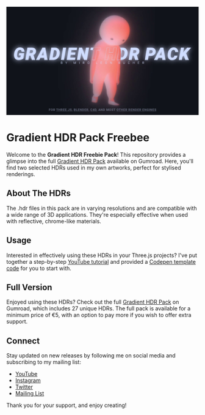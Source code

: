![Gradient HDR Header](./Gradient_HDR_Header.jpg)

# Gradient HDR Pack Freebee

Welcome to the **Gradient HDR Freebie Pack**! This repository provides a glimpse into the full [Gradient HDR Pack](https://miroleon.gumroad.com/l/gradient_hdr_pack) available on Gumroad. Here, you'll find two selected HDRs used in my own artworks, perfect for stylised renderings.

## About The HDRs

The .hdr files in this pack are in varying resolutions and are compatible with a wide range of 3D applications. They're especially effective when used with reflective, chrome-like materials.

## Usage

Interested in effectively using these HDRs in your Three.js projects? I've put together a step-by-step [YouTube tutorial](https://youtu.be/Muq-VpaPzoE) and provided a [Codepen template code](https://codepen.io/miroleon/pen/dyQdzKq) for you to start with.

## Full Version

Enjoyed using these HDRs? Check out the full [Gradient HDR Pack](https://miroleon.gumroad.com/l/gradient_hdr_pack) on Gumroad, which includes 27 unique HDRs. The full pack is available for a minimum price of €5, with an option to pay more if you wish to offer extra support.

## Connect

Stay updated on new releases by following me on social media and subscribing to my mailing list:

- [YouTube](https://youtube.com/@miroxleon)
- [Instagram](https://www.instagram.com/miroxleon/)
- [Twitter](https://twitter.com/miroxleon)
- [Mailing List](https://miroleon.de/newsletter)


Thank you for your support, and enjoy creating!
